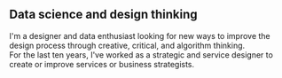## Data science and design thinking
I'm a designer and data enthusiast looking for new ways to improve the design process through creative, critical, and algorithm thinking.  
For the last ten years, I've worked as a strategic and service designer to create or improve services or business strategists.  
<!--
**fjcalero/fjcalero** is a ✨ _special_ ✨ repository because its `README.md` (this file) appears on your GitHub profile.

Here are some ideas to get you started:

- 🔭 I’m currently working on ...
- 🌱 I’m currently learning ...
- 👯 I’m looking to collaborate on ...
- 🤔 I’m looking for help with ...
- 💬 Ask me about ...
- 📫 How to reach me: ...
- 😄 Pronouns: ...
- ⚡ Fun fact: ...
-->
